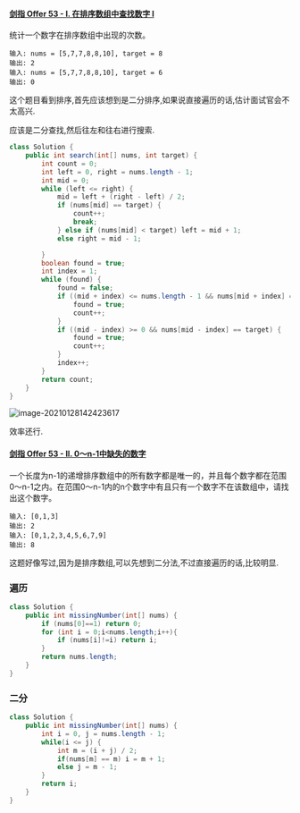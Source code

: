 ####   [剑指 Offer 53 - I. 在排序数组中查找数字 I](https://leetcode-cn.com/problems/zai-pai-xu-shu-zu-zhong-cha-zhao-shu-zi-lcof/)

统计一个数字在排序数组中出现的次数。

```
输入: nums = [5,7,7,8,8,10], target = 8
输出: 2
输入: nums = [5,7,7,8,8,10], target = 6
输出: 0
```

这个题目看到排序,首先应该想到是二分排序,如果说直接遍历的话,估计面试官会不太高兴.

应该是二分查找,然后往左和往右进行搜索.

```java
class Solution {
    public int search(int[] nums, int target) {
        int count = 0;
        int left = 0, right = nums.length - 1;
        int mid = 0;
        while (left <= right) {
            mid = left + (right - left) / 2;
            if (nums[mid] == target) {
                count++;
                break;
            } else if (nums[mid] < target) left = mid + 1;
            else right = mid - 1;

        }
        boolean found = true;
        int index = 1;
        while (found) {
            found = false;
            if ((mid + index) <= nums.length - 1 && nums[mid + index] == target) {
                found = true;
                count++;
            }
            if ((mid - index) >= 0 && nums[mid - index] == target) {
                found = true;
                count++;
            }
            index++;
        }
        return count;
    }
}
```

![image-20210128142423617](https://gitee.com/20162180090/piccgo/raw/master/pic/image-20210128142423617.png)

效率还行.

#### [剑指 Offer 53 - II. 0～n-1中缺失的数字](https://leetcode-cn.com/problems/que-shi-de-shu-zi-lcof/)

一个长度为n-1的递增排序数组中的所有数字都是唯一的，并且每个数字都在范围0～n-1之内。在范围0～n-1内的n个数字中有且只有一个数字不在该数组中，请找出这个数字。

```
输入: [0,1,3]
输出: 2
输入: [0,1,2,3,4,5,6,7,9]
输出: 8
```

这题好像写过,因为是排序数组,可以先想到二分法,不过直接遍历的话,比较明显.

### 遍历

```java
class Solution {
    public int missingNumber(int[] nums) {
        if (nums[0]==1) return 0;
        for (int i = 0;i<nums.length;i++){
            if (nums[i]!=i) return i;
        }
        return nums.length;
    }
}
```



### 二分

```java
class Solution {
    public int missingNumber(int[] nums) {
        int i = 0, j = nums.length - 1;
        while(i <= j) {
            int m = (i + j) / 2;
            if(nums[m] == m) i = m + 1;
            else j = m - 1;
        }
        return i;
    }
}

```

